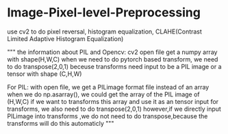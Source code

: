 # Image-Pixel-level-Preprocessing

use cv2 to do pixel reversal, histogram equalization, CLAHE(Contrast Limited Adaptive Histogram Equalization)

"""
the information about PIL and Opencv:
cv2 open file get a numpy array with shape(H,W,C)
when we need to do pytorch based transform, we need to do transpose(2,0,1)
beceuse transforms need input to be a PIL image or a tensor with shape (C,H,W)

For PIL:
with open file, we get a PILimage format file instead of an array 
when we do np.asarray(), we could get the array of the PIL image of (H,W,C)
if we want to transforms this array and use it as an tensor input for transforms, we also need to do transpose(2,0,1)
however,if we directly input PILimage into transforms ,we do not need to do transpose,because the transforms will do this automaticly
"""


